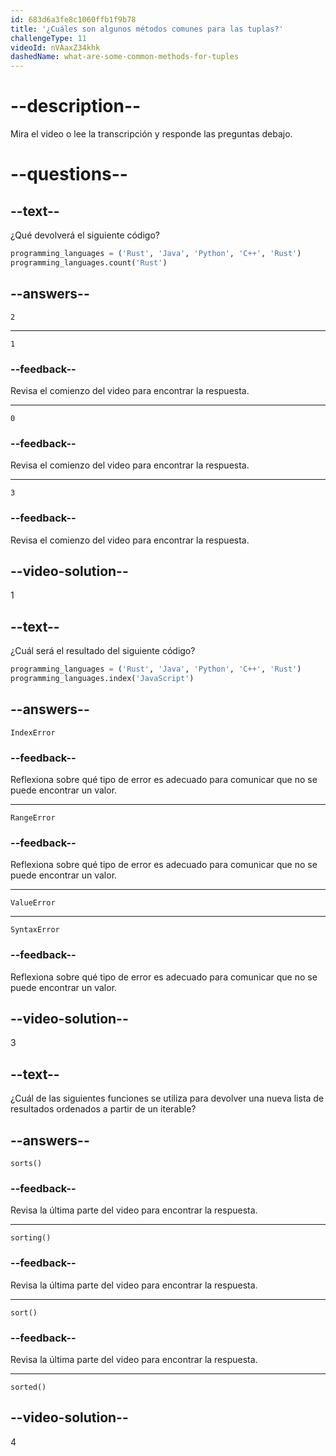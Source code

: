 ```yaml
---
id: 683d6a3fe8c1060ffb1f9b78
title: '¿Cuáles son algunos métodos comunes para las tuplas?'
challengeType: 11
videoId: nVAaxZ34khk
dashedName: what-are-some-common-methods-for-tuples
---
```


# --description--

Mira el video o lee la transcripción y responde las preguntas debajo.

# --questions--

## --text--

¿Qué devolverá el siguiente código?

```py
programming_languages = ('Rust', 'Java', 'Python', 'C++', 'Rust')
programming_languages.count('Rust')
```

## --answers--

`2`

---

`1`

### --feedback--

Revisa el comienzo del video para encontrar la respuesta.

---

`0`

### --feedback--

Revisa el comienzo del video para encontrar la respuesta.

---

`3`

### --feedback--

Revisa el comienzo del video para encontrar la respuesta.

## --video-solution--

1

## --text--

¿Cuál será el resultado del siguiente código?

```py
programming_languages = ('Rust', 'Java', 'Python', 'C++', 'Rust')
programming_languages.index('JavaScript')
```

## --answers--

`IndexError`

### --feedback--

Reflexiona sobre qué tipo de error es adecuado para comunicar que no se puede encontrar un valor.

---

`RangeError`

### --feedback--

Reflexiona sobre qué tipo de error es adecuado para comunicar que no se puede encontrar un valor.

---

`ValueError`

---

`SyntaxError`

### --feedback--

Reflexiona sobre qué tipo de error es adecuado para comunicar que no se puede encontrar un valor.

## --video-solution--

3

## --text--

¿Cuál de las siguientes funciones se utiliza para devolver una nueva lista de resultados ordenados a partir de un iterable?

## --answers--

`sorts()`

### --feedback--

Revisa la última parte del video para encontrar la respuesta.

---

`sorting()`

### --feedback--

Revisa la última parte del video para encontrar la respuesta.

---

`sort()`

### --feedback--

Revisa la última parte del video para encontrar la respuesta.

---

`sorted()`

## --video-solution--

4

